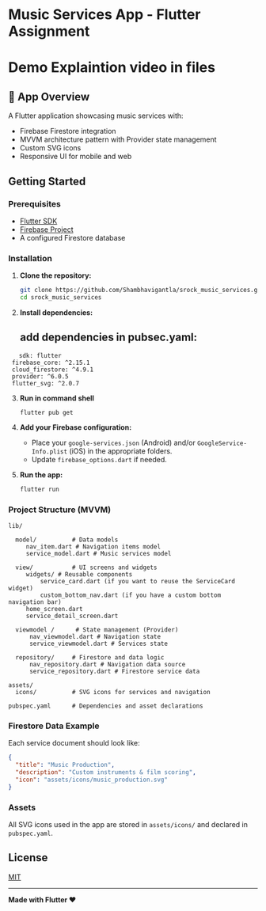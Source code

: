 # Music Services App - Flutter Assignment
# Demo Explaintion video in files
## 📱 App Overview
A Flutter application showcasing music services with:
- Firebase Firestore integration
- MVVM architecture pattern with Provider state management
- Custom SVG icons
- Responsive UI for mobile and web

## Getting Started

### Prerequisites

- [Flutter SDK](https://flutter.dev/docs/get-started/install)
- [Firebase Project](https://firebase.google.com/)
- A configured Firestore database

### Installation

1. **Clone the repository:**
   ```sh
   git clone https://github.com/Shambhavigantla/srock_music_services.git
   cd srock_music_services
   ```

2. **Install dependencies:**
   ## add dependencies in pubsec.yaml:
 ``` flutter:
    sdk: flutter
  firebase_core: ^2.15.1
  cloud_firestore: ^4.9.1
  provider: ^6.0.5
  flutter_svg: ^2.0.7
   ```
3. **Run in command shell**
   ```
   flutter pub get
   ```

4. **Add your Firebase configuration:**
   - Place your `google-services.json` (Android) and/or `GoogleService-Info.plist` (iOS) in the appropriate folders.
   - Update `firebase_options.dart` if needed.

5. **Run the app:**
   ```sh
   flutter run
   ```

### Project Structure (MVVM)

```
lib/

  model/          # Data models
     nav_item.dart # Navigation items model
     service_model.dart # Music services model

  view/           # UI screens and widgets
     widgets/ # Reusable components
         service_card.dart (if you want to reuse the ServiceCard widget)
         custom_bottom_nav.dart (if you have a custom bottom navigation bar)
     home_screen.dart
     service_detail_screen.dart

  viewmodel /      # State management (Provider)
      nav_viewmodel.dart # Navigation state
      service_viewmodel.dart # Services state

  repository/     # Firestore and data logic
      nav_repository.dart # Navigation data source
      service_repository.dart # Firestore service data

assets/
  icons/          # SVG icons for services and navigation

pubspec.yaml      # Dependencies and asset declarations
```

### Firestore Data Example

Each service document should look like:
```json
{
  "title": "Music Production",
  "description": "Custom instruments & film scoring",
  "icon": "assets/icons/music_production.svg"
}
```

### Assets

All SVG icons used in the app are stored in `assets/icons/` and declared in `pubspec.yaml`.

## License

[MIT](LICENSE)

---

**Made with Flutter &hearts;**

  
